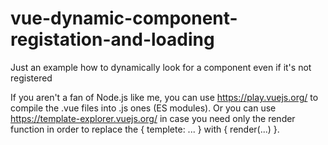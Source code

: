 # vue-dynamic-component-registation-and-loading
Just an example how to dynamically look for a component even if it's not registered

If you aren't a fan of Node.js like me, you can use https://play.vuejs.org/ to compile the .vue files into .js ones (ES modules). Or you can use https://template-explorer.vuejs.org/ in case you need only the render function in order to replace the { templete: ... } with { render(...) }.
